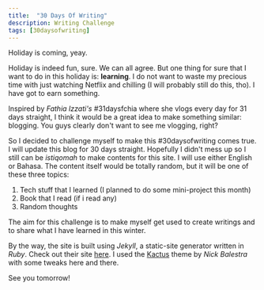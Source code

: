 ```yaml
---
title:  "30 Days Of Writing"
description: Writing Challenge
tags: [30daysofwriting]
---
```


Holiday is coming, yeay.

Holiday is indeed fun, sure. We can all agree. But one thing for sure that I want to do in this holiday is: **learning**. I do not want to waste my precious time with just watching Netflix and chilling (I will probably still do this, tho). I have got to earn something.

Inspired by *Fathia Izzati's* #31daysfchia where she vlogs every day for 31 days straight, I think it would be a great idea to make something similar: blogging. You guys clearly don't want to see me vlogging, right? 

So I decided to challenge myself to make this #30daysofwriting comes true. I will update this blog for 30 days straight. Hopefully I didn't mess up so I still can be *istiqomah* to make contents for this site. I will use either English or Bahasa. The content itself would be totally random, but it will be one of these three topics: 


1. Tech stuff that I learned (I planned to do some mini-project this month)
2. Book that I read (if i read any)
3. Random thoughts 



The aim for this challenge is to make myself get used to create writings and to share what I have learned in this winter. 

By the way, the site is built using *Jekyll*, a static-site generator written in *Ruby*. Check out their site [here](https://jekyllrb.com). I used the [Kactus](https://github.com/nickbalestra/kactus) theme by *Nick Balestra* with some tweaks here and there.
 
See you tomorrow!